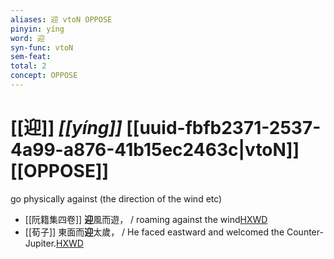 ```yaml
---
aliases: 迎 vtoN OPPOSE
pinyin: yíng
word: 迎
syn-func: vtoN
sem-feat: 
total: 2
concept: OPPOSE 
---
```

# [[迎]] *[[yíng]]*  [[uuid-fbfb2371-2537-4a99-a876-41b15ec2463c|vtoN]] [[OPPOSE]]
go physically against (the direction of the wind etc)
 - [[阮籍集四卷]] **迎**風而遊， / roaming against the wind[HXWD](https://hxwd.org/textview.html?location=CH2b1558_CHANT_003-31a.9)
 - [[荀子]] 東面而**迎**太歲，
                     / He faced eastward and welcomed the Counter-Jupiter.[HXWD](https://hxwd.org/textview.html?location=KR3a0002_tls_008-11a.27)
